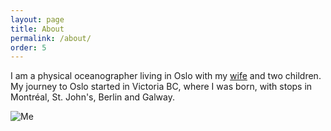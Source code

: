 ```yaml
---
layout: page
title: About
permalink: /about/
order: 5
---
```


I am a physical oceanographer living in Oslo with my [wife](http://jessicabrouder.org) and two children. My journey to Oslo started in Victoria BC, where I was born, with stops in Montr&#x00E9;al, St. John's, Berlin and Galway.

![Me](IMG_4501.jpg)

<!-- This is the base Jekyll theme. You can find out more info about customizing your Jekyll theme, as well as basic Jekyll usage documentation at [jekyllrb.com](http://jekyllrb.com/) -->

<!-- You can find the source code for the Jekyll new theme at: -->
<!-- {% include icon-github.html username="jekyll" %} / -->
<!-- [minima](https://github.com/jekyll/minima) -->

<!-- You can find the source code for Jekyll at -->
<!-- {% include icon-github.html username="jekyll" %} / -->
<!-- [jekyll](https://github.com/jekyll/jekyll) -->
